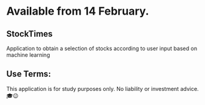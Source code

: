 #  Available from 14 February.

## StockTimes
Application to obtain a selection of stocks according to user input based on machine learning

## Use Terms:
This application is for study purposes only. No liability or investment advice. :mortar_board::wink: 
